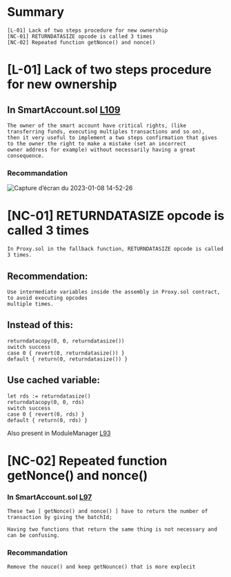 # Summary

	[L-01] Lack of two steps procedure for new ownership
	[NC-01] RETURNDATASIZE opcode is called 3 times 
	[NC-02] Repeated function getNonce() and nonce()


# [L-01] Lack of two steps procedure for new ownership

## In SmartAccount.sol [L109](https://github.com/code-423n4/2023-01-biconomy/blob/main/scw-contracts/contracts/smart-contract-wallet/SmartAccount.sol#L109)

	The owner of the smart account have critical rights, (like transferring funds, executing multiples transactions and so on), 
	then it very useful to implement a two steps confirmation that gives to the owner the right to make a mistake (set an incorrect 
	owner address for example) without necessarily having a great consequence.  


### Recommandation 

![Capture d’écran du 2023-01-08 14-52-26](https://user-images.githubusercontent.com/121401405/211199798-db5bb59c-6a85-45fd-964c-6e9e605d5743.png)

	


# [NC-01] RETURNDATASIZE opcode is called 3 times 

	In Proxy.sol in the fallback function, RETURNDATASIZE opcode is called 3 times. 

## Recommendation: 
	Use intermediate variables inside the assembly in Proxy.sol contract, to avoid executing opcodes
	multiple times. 

## Instead of this:

	returndatacopy(0, 0, returndatasize())
	switch success
	case 0 { revert(0, returndatasize()) }
	default { return(0, returndatasize()) }


## Use cached variable:

	let rds := returndatasize()
	returndatacopy(0, 0, rds)
	switch success
	case 0 { revert(0, rds) }
	default { return(0, rds) }


Also present in ModuleManager [L93](https://github.com/code-423n4/2023-01-biconomy/blob/main/scw-contracts/contracts/smart-contract-wallet/base/ModuleManager.sol#L93)

# [NC-02] Repeated function getNonce() and nonce()

### In SmartAccount.sol [L97](https://github.com/code-423n4/2023-01-biconomy/blob/main/scw-contracts/contracts/smart-contract-wallet/SmartAccount.sol#L97)

	These two [ getNonce() and nonce() ] have to return the number of transaction by giving the batchId; 

	Having two functions that return the same thing is not necessary and can be confusing.

### Recommandation 

	Remove the nouce() and keep getNounce() that is more explecit 